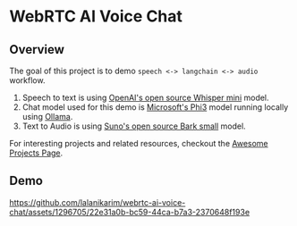 WebRTC AI Voice Chat
====================

Overview
--------

The goal of this project is to demo `speech <-> langchain <-> audio` workflow.

1. Speech to text is using [OpenAI's open source Whisper mini](https://huggingface.co/openai/whisper-small) model.
2. Chat model used for this demo is [Microsoft's Phi3](https://azure.microsoft.com/en-us/blog/introducing-phi-3-redefining-whats-possible-with-slms/) model running locally using [Ollama](https://ollama.com/).
3. Text to Audio is using [Suno's open source Bark small](https://huggingface.co/suno/bark-small) model.

For interesting projects and related resources, checkout the [Awesome Projects Page](AwesomeProjects.md).

Demo
----

https://github.com/lalanikarim/webrtc-ai-voice-chat/assets/1296705/22e31a0b-bc59-44ca-b7a3-2370648f193e


